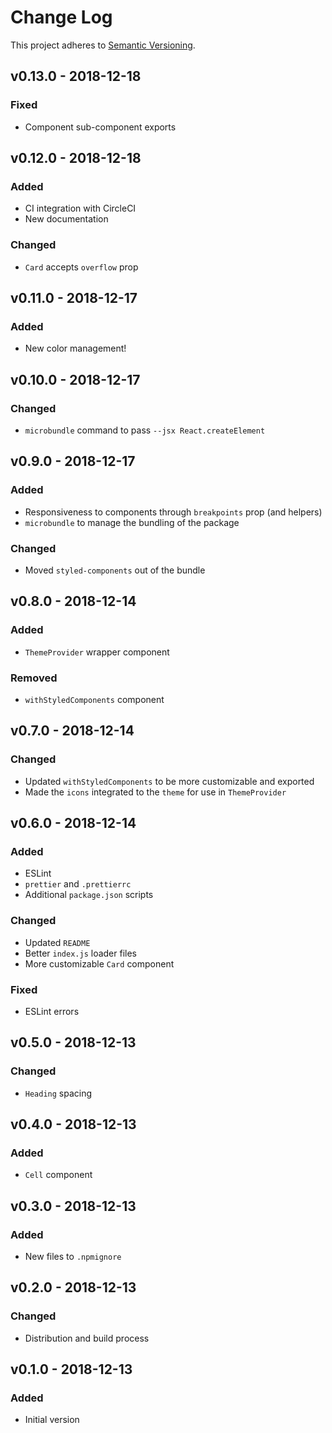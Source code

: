 # Change Log

This project adheres to [Semantic Versioning](https://semver.org/).

## v0.13.0 - 2018-12-18

### Fixed
- Component sub-component exports

## v0.12.0 - 2018-12-18

### Added
- CI integration with CircleCI
- New documentation

### Changed
- `Card` accepts `overflow` prop

## v0.11.0 - 2018-12-17

### Added
- New color management!

## v0.10.0 - 2018-12-17

### Changed
- `microbundle` command to pass `--jsx React.createElement`

## v0.9.0 - 2018-12-17

### Added
- Responsiveness to components through `breakpoints` prop (and helpers)
- `microbundle` to manage the bundling of the package

### Changed
- Moved `styled-components` out of the bundle

## v0.8.0 - 2018-12-14

### Added
- `ThemeProvider` wrapper component

### Removed
- `withStyledComponents` component

## v0.7.0 - 2018-12-14

### Changed
- Updated `withStyledComponents` to be more customizable and exported
- Made the `icons` integrated to the `theme` for use in `ThemeProvider`

## v0.6.0 - 2018-12-14

### Added
- ESLint
- `prettier` and `.prettierrc`
- Additional `package.json` scripts

### Changed
- Updated `README`
- Better `index.js` loader files
- More customizable `Card` component

### Fixed
- ESLint errors

## v0.5.0 - 2018-12-13

### Changed
- `Heading` spacing

## v0.4.0 - 2018-12-13

### Added
- `Cell` component

## v0.3.0 - 2018-12-13

### Added
- New files to `.npmignore`

## v0.2.0 - 2018-12-13

### Changed
- Distribution and build process

## v0.1.0 - 2018-12-13

### Added
- Initial version